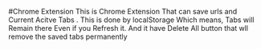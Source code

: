 #Chrome Extension
This is Chrome Extension That can save urls and Current Acitve Tabs . This is done by localStorage Which means,
Tabs will Remain there Even if you Refresh it. And it have Delete All button that wll remove the saved tabs permanently
